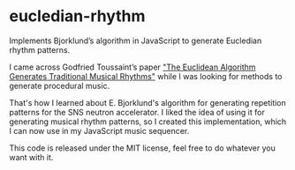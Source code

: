 # eucledian-rhythm
Implements Bjorklund’s algorithm in JavaScript to generate Eucledian rhythm patterns.

I came across Godfried Toussaint’s paper ["The Euclidean Algorithm Generates Traditional Musical Rhythms"](http://cgm.cs.mcgill.ca/~godfried/publications/banff.pdf) while I was looking for methods to generate procedural music.

That's how I learned about E. Bjorklund's algorithm for generating repetition patterns for the SNS neutron accelerator.
I liked the idea of using it for generating musical rhythm patterns, so I created this implementation, which I can now use in my JavaScript music sequencer.

This code is released under the MIT license, feel free to do whatever you want with it.
